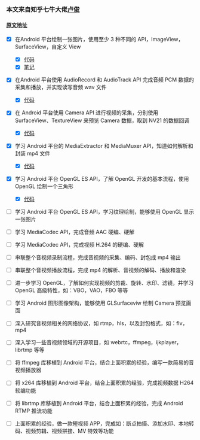### **本文来自知乎七牛大佬**[卢俊](https://www.zhihu.com/people/jhuster)  
#### [原文地址](https://zhuanlan.zhihu.com/p/28518637)  
 - [x] 在Android 平台绘制一张图片，使用至少 3 种不同的 API，ImageView，SurfaceView，自定义 View
   - [x] [代码](https://github.com/yetote/StudyNote/tree/master/VideoDemo1)
   - [x] [笔记](https://github.com/yetote/StudyNote/blob/master/VideoDemo1/音视频学习计划1.md)
 - [x] 在Android 平台使用 AudioRecord 和 AudioTrack API 完成音频 PCM 数据的采集和播放，并实现读写音频 wav 文件
   - [x] [代码](https://github.com/yetote/StudyNote/tree/master/VideoDemo3)
- [x] 在 Android 平台使用 Camera API 进行视频的采集，分别使用 SurfaceView、TextureView 来预览 Camera 数据，取到 NV21 的数据回调
   - [x] [代码](https://github.com/yetote/StudyNote/tree/master/VideoDemo4)
- [x] 学习 Android 平台的 MediaExtractor 和 MediaMuxer API，知道如何解析和封装 mp4 文件
   - [x] [代码](https://github.com/yetote/StudyNote/tree/master/VideoDemo5)
- [x] 学习 Android 平台 OpenGL ES API，了解 OpenGL 开发的基本流程，使用 OpenGL 绘制一个三角形
   - [x] [代码](https://github.com/yetote/StudyNote/tree/master/VideoDemo6)
- [ ] 学习 Android 平台 OpenGL ES API，学习纹理绘制，能够使用 OpenGL 显示一张图片
- [ ] 学习 MediaCodec API，完成音频 AAC 硬编、硬解
- [ ] 学习 MediaCodec API，完成视频 H.264 的硬编、硬解
- [ ] 串联整个音视频录制流程，完成音视频的采集、编码、封包成 mp4 输出
- [ ] 串联整个音视频播放流程，完成 mp4 的解析、音视频的解码、播放和渲染
- [ ] 进一步学习 OpenGL，了解如何实现视频的剪裁、旋转、水印、滤镜，并学习 OpenGL 高级特性，如：VBO，VAO，FBO 等等
- [ ] 学习 Android 图形图像架构，能够使用 GLSurfaceviw 绘制 Camera 预览画面
- [ ] 深入研究音视频相关的网络协议，如 rtmp，hls，以及封包格式，如：flv，mp4
- [ ] 深入学习一些音视频领域的开源项目，如 webrtc，ffmpeg，ijkplayer，librtmp 等等
- [ ] 将 ffmpeg 库移植到 Android 平台，结合上面积累的经验，编写一款简易的音视频播放器
- [ ] 将 x264 库移植到 Android 平台，结合上面积累的经验，完成视频数据 H264 软编功能
- [ ] 将 librtmp 库移植到 Android 平台，结合上面积累的经验，完成 Android RTMP 推流功能
- [ ] 上面积累的经验，做一款短视频 APP，完成如：断点拍摄、添加水印、本地转码、视频剪辑、视频拼接、MV 特效等功能
   
